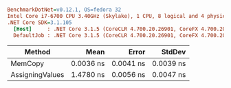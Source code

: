 ``` ini

BenchmarkDotNet=v0.12.1, OS=fedora 32
Intel Core i7-6700 CPU 3.40GHz (Skylake), 1 CPU, 8 logical and 4 physical cores
.NET Core SDK=3.1.105
  [Host]     : .NET Core 3.1.5 (CoreCLR 4.700.20.26901, CoreFX 4.700.20.27001), X64 RyuJIT
  DefaultJob : .NET Core 3.1.5 (CoreCLR 4.700.20.26901, CoreFX 4.700.20.27001), X64 RyuJIT


```
|          Method |      Mean |     Error |    StdDev |
|---------------- |----------:|----------:|----------:|
|         MemCopy | 0.0036 ns | 0.0041 ns | 0.0039 ns |
| AssigningValues | 1.4780 ns | 0.0056 ns | 0.0047 ns |
